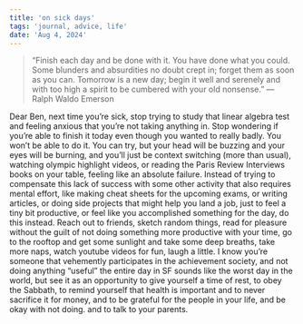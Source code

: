 ```yaml
---
title: 'on sick days'
tags: 'journal, advice, life'
date: 'Aug 4, 2024'
---
```


> “Finish each day and be done with it. You have done what you could. Some blunders and absurdities no doubt crept in; forget them as soon as you can. Tomorrow is a new day; begin it well and serenely and with too high a spirit to be cumbered with your old nonsense.”
> — Ralph Waldo Emerson

Dear Ben, next time you’re sick, stop trying to study that linear algebra test and feeling anxious that you’re not taking anything in. Stop wondering if you’re able to finish it today even though you wanted to really badly. You won’t be able to do it. You can try, but your head will be buzzing and your eyes will be burning, and you’ll just be context switching (more than usual), watching olympic highlight videos, or reading the Paris Review Interviews books on your table, feeling like an absolute failure. Instead of trying to compensate this lack of success with some other activity that also requires mental effort, like making cheat sheets for the upcoming exams, or writing articles, or doing side projects that might help you land a job, just to feel a tiny bit productive, or feel like you accomplished something for the day, do this instead. Reach out to friends, sketch random things, read for pleasure without the guilt of not doing something more productive with your time, go to the rooftop and get some sunlight and take some deep breaths, take more naps, watch youtube videos for fun, laugh a little. I know you’re someone that vehemently participates in the achievement society, and not doing anything “useful” the entire day in SF sounds like the worst day in the world, but see it as an opportunity to give yourself a time of rest, to obey the Sabbath, to remind yourself that health is important and to never sacrifice it for money, and to be grateful for the people in your life, and be okay with not doing. and to talk to your parents.
